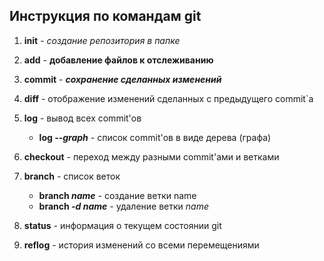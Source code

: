 ## Инструкция по командам git

1. **init** - *создание репозитория в папке*
2. **add** - __добавление файлов к отслеживанию__
3. **commit** - *__сохранение сделанных изменений__*
4. **diff** - отображение изменений сделанных с предыдущего commit`а
5. **log** - вывод всех commit'ов
   + **log _--graph_** - список commit'ов в виде дерева (графа)
6. **checkout** - переход между разными commit'ами и ветками
1. **branch** - список веток
   * **branch _name_** - создание ветки name
   * **branch _-d name_** - удаление ветки *name*

2. **status** - информация о текущем состоянии git
3. **reflog** - история изменений со всеми перемещениями